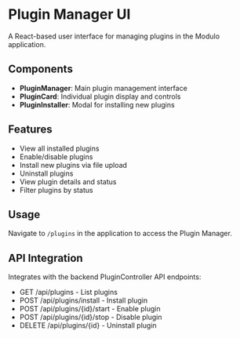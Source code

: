 # Plugin Manager UI

A React-based user interface for managing plugins in the Modulo application.

## Components

- **PluginManager**: Main plugin management interface
- **PluginCard**: Individual plugin display and controls
- **PluginInstaller**: Modal for installing new plugins

## Features

- View all installed plugins
- Enable/disable plugins
- Install new plugins via file upload
- Uninstall plugins
- View plugin details and status
- Filter plugins by status

## Usage

Navigate to `/plugins` in the application to access the Plugin Manager.

## API Integration

Integrates with the backend PluginController API endpoints:
- GET /api/plugins - List plugins
- POST /api/plugins/install - Install plugin
- POST /api/plugins/{id}/start - Enable plugin
- POST /api/plugins/{id}/stop - Disable plugin
- DELETE /api/plugins/{id} - Uninstall plugin
